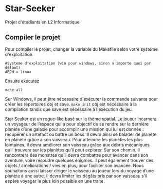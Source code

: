 # Star-Seeker
Projet d'étudiants en L2 Informatique

## Compiler le projet
Pour compiler le projet, changer la variable du Makefile selon votre système d'exploitation.
```
#Systeme d'exploitation (win pour windows, sinon n'importe quoi par défaut)
ARCH = linux
``` 

Ensuite exécutez 
```
make all
```

Sur Windows, il peut être nécessaire d'exécuter la commande suivante pour créer les répertoires obj et save.
```make init```
obj est nécéssaire à la compilation tandis que save est nécéssaire à l'exécution du jeu.


Star Seeker est un rogue-like basé sur le thème spatial. Le joueur incarnera un voyageur de l’espace qui a pour objectif de se rendre sur la dernière planète d’une galaxie pour accomplir une mission qui lui est donnée : récupérer un artéfact ou battre un boss. Il devra ainsi se balader de planète en planète grâce à son vaisseau.
Pour atteindre les planètes les plus lointaines, il devra améliorer son vaisseau grâce aux débris mécaniques qu’il trouvera sur les planètes qu’il peut explorer. Sur son chemin, il rencontrera des monstres qu’il devra combattre pour avancer dans son aventure, voire résoudre quelques énigmes. Il peut également trouver des objets / améliorations / vies en plus, pour faciliter son avancée.
Nous souhaitons aussi laisser diriger le vaisseau au joueur lors du voyage d’une planète à une autre. Il devra limiter les dégâts pris par son vaisseau s’il espère voyager le plus loin possible en une traite.
